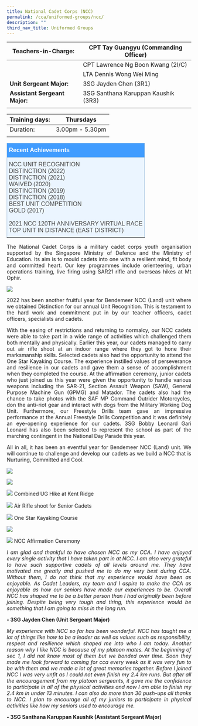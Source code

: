 ```yaml
---
title: National Cadet Corps (NCC)
permalink: /cca/uniformed-groups/ncc/
description: ""
third_nav_title: Uniformed Groups
---
```

|  **Teachers-in-Charge:** | CPT Tay Guangyu (Commanding Officer) | 
| -------- | -------- |
|  | CPT Lawrence Ng Boon Kwang (2I/C) |
|  | LTA Dennis Wong Wei Ming|
|**Unit Sergeant Major:** | 3SG Jayden Chen (3R1) |
|**Assistant Sergeant Major:** |  3SG Santhana Karuppan Kaushik (3R3)  |
|  |  |

| Training days: | Thursdays  |
| - | -|
| Duration: |  3.00pm - 5.30pm |
|  |  |

 
 <style type="text/css">
.tg  {border-collapse:collapse;border-color:#9ABAD9;border-spacing:0;}
.tg td{background-color:#EBF5FF;border-color:#9ABAD9;border-style:solid;border-width:1px;color:#444;
  font-family:Arial, sans-serif;font-size:14px;overflow:hidden;padding:10px 5px;word-break:normal;}
.tg th{background-color:#409cff;border-color:#9ABAD9;border-style:solid;border-width:1px;color:#fff;
  font-family:Arial, sans-serif;font-size:14px;font-weight:normal;overflow:hidden;padding:10px 5px;word-break:normal;}
.tg .tg-3jrd{border-color:inherit;font-family:"Lucida Sans Unicode", "Lucida Grande", sans-serif !important;font-size:medium;
  text-align:left;vertical-align:top}
</style>
<table class="tg">
<thead>
  <tr>
		<th class="tg-3jrd"><b>Recent Achievements</b><br></th>
  </tr>
</thead>
<tbody>
  <tr>
    <td class="tg-3jrd">NCC UNIT RECOGNITION<br>DISTINCTION (2022)<br>DISTINCTION (2021)<br>WAIVED (2020)<br>DISTINCTION (2019)<br>DISTINCTION (2018)<br>
BEST UNIT COMPETITION<br>GOLD (2017)<br><br>2021 NCC 120TH ANNIVERSARY VIRTUAL RACE<br>TOP UNIT IN DISTANCE (EAST DISTRICT)<br></td>
  </tr>
</tbody>
</table>

<p style="text-align:justify">The National Cadet Corps is a military cadet corps youth organisation supported by the Singapore Ministry of Defence and the Ministry of Education. Its aim is to mould cadets into one with a resilient mind, fit body and committed heart. Our key programmes include orienteering, urban operations training, live firing using SAR21 rifle and overseas hikes at Mt Ophir.</p>

![](/images/Cca/cca-ncc-n01.jpg)

<p style="text-align:justify">2022 has been another fruitful year for Bendemeer NCC (Land) unit where we obtained Distinction for our annual Unit Recognition. This is testament to the hard work and commitment put in by our teacher officers, cadet officers, specialists and cadets.</p>

<p style="text-align:justify">With the easing of restrictions and returning to normalcy, our NCC cadets were able to take part in a wide range of activities which challenged them both mentally and physically. Earlier this year, our cadets managed to carry out air rifle shoot at an indoor range where they got to hone their marksmanship skills. Selected cadets also had the opportunity to attend the One Star Kayaking Course. The experience instilled values of perseverance and resilience in our cadets and gave them a sense of accomplishment when they completed the course. At the affirmation ceremony, junior cadets who just joined us this year were given the opportunity to handle various weapons including the SAR-21, Section Assault Weapon (SAW), General Purpose Machine Gun (GPMG) and Matador. The cadets also had the chance to take photos with the SAF MP Command Outrider Motorcycles, don the anti-riot gear and interact with dogs from the Military Working Dog Unit. Furthermore, our Freestyle Drills team gave an impressive performance at the Annual Freestyle Drills Competition and it was definitely an eye-opening experience for our cadets. 3SG Bobby Leonard Gari Leonard has also been selected to represent the school as part of the marching contingent in the National Day Parade this year.   </p>


<p style="text-align:justify">All in all, it has been an eventful year for Bendemeer NCC (Land) unit. We will continue to challenge and develop our cadets as we build a NCC that is Nurturing, Committed and Cool.</p>



![](/images/Cca/cca-ncc-n02.jpg)

![](/images/Cca/cca-ncc-n03.jpg)

![](/images/Cca/cca-ncc-n04.jpg)
Combined UG Hike at Kent Ridge

![](/images/Cca/cca-ncc-n05.jpg)
Air Rifle shoot for Senior Cadets

![](/images/Cca/cca-ncc-n06.jpg)
One Star Kayaking Course

![](/images/Cca/cca-ncc-n07.jpg)

![](/images/Cca/cca-ncc-n08.jpg)
NCC Affirmation Ceremony


<p style="text-align:justify; font-style:italic">I am glad and thankful to have chosen NCC as my CCA. I have enjoyed every single activity that I have taken part in at NCC. I am also very grateful to have such supportive cadets of all levels around me. They have motivated me greatly and pushed me to do my very best during CCA. Without them, I do not think that my experience would have been as enjoyable. As Cadet Leaders, my team and I aspire to make the CCA as enjoyable as how our seniors have made our experiences to be. Overall NCC has shaped me to be a better person than I had originally been before joining. Despite being very tough and tiring, this experience would be something that I am going to miss in the long run.</p>

**- 3SG Jayden Chen (Unit Sergeant Major)**

 

<p style="text-align:justify; font-style:italic">My experience with NCC so far has been wonderful. NCC has taught me a lot of things like how to be a leader as well as values such as responsibility, respect and resilience which shaped me into who I am today. Another reason why I like NCC is because of my platoon mates. At the beginning of sec 1, I did not know most of them but we bonded over time. Soon they made me look forward to coming for cca every week as it was very fun to be with them and we made a lot of great memories together. Before I joined NCC I was very unfit as I could not even finish my 2.4 km runs. But after all the encouragement from my platoon sergeants, it gave me the confidence to participate in all of the physical activities and now I am able to finish my 2.4 km in under 13 minutes. I can also do more than 30 push-ups all thanks to NCC. I plan to encourage all of my juniors to participate in physical activities like how my seniors used to encourage me.</p>

**- 3SG Santhana Karuppan Kaushik (Assistant Sergeant Major)**

 